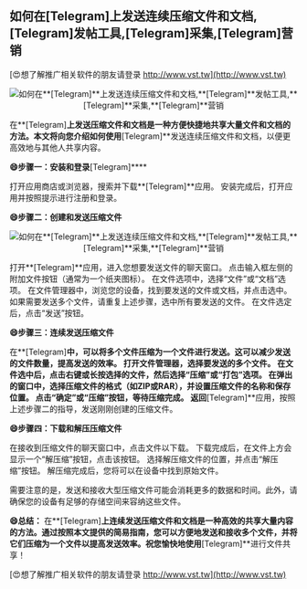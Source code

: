 ## **如何在**[Telegram]**上发送连续压缩文件和文档,**[Telegram]**发帖工具,**[Telegram]**采集,**[Telegram]**营销**

[😍想了解推广相关软件的朋友请登录 http://www.vst.tw](http://www.vst.tw)

 <center><img src="https://vst.tw/MP4/tuiguang/png/4.png" alt="如何在**[Telegram]**上发送连续压缩文件和文档,**[Telegram]**发帖工具,**[Telegram]**采集,**[Telegram]**营销"></center>

在**[Telegram]**上发送压缩文件和文档是一种方便快捷地共享大量文件和文档的方法。本文将向您介绍如何使用**[Telegram]**发送连续压缩文件和文档，以便更高效地与其他人共享内容。

**😄步骤一：安装和登录**[Telegram]****

打开应用商店或浏览器，搜索并下载**[Telegram]**应用。
安装完成后，打开应用并按照提示进行注册和登录。

**😄步骤二：创建和发送压缩文件**

 <center><img src="https://vst.tw/MP4/tuiguang/png/5.png" alt="如何在**[Telegram]**上发送连续压缩文件和文档,**[Telegram]**发帖工具,**[Telegram]**采集,**[Telegram]**营销"></center>

打开**[Telegram]**应用，进入您想要发送文件的聊天窗口。
点击输入框左侧的附加文件按钮（通常为一个纸夹图标）。
在文件选项中，选择“文件”或“文档”选项。
在文件管理器中，浏览您的设备，找到要发送的文件或文档，并点击选中。
如果需要发送多个文件，请重复上述步骤，选中所有要发送的文件。
在文件选定后，点击“发送”按钮。

**😄步骤三：连续发送压缩文件**

在**[Telegram]**中，可以将多个文件压缩为一个文件进行发送。这可以减少发送的文件数量，提高发送的效率。
打开文件管理器，选择要发送的多个文件。
在文件选中后，点击右键或长按选择的文件，然后选择“压缩”或“打包”选项。
在弹出的窗口中，选择压缩文件的格式（如ZIP或RAR），并设置压缩文件的名称和保存位置。
点击“确定”或“压缩”按钮，等待压缩完成。
返回**[Telegram]**应用，按照上述步骤二的指导，发送刚刚创建的压缩文件。

**😄步骤四：下载和解压压缩文件**

在接收到压缩文件的聊天窗口中，点击文件以下载。
下载完成后，在文件上方会显示一个“解压缩”按钮，点击该按钮。
选择解压缩文件的位置，并点击“解压缩”按钮。
解压缩完成后，您将可以在设备中找到原始文件。

需要注意的是，发送和接收大型压缩文件可能会消耗更多的数据和时间。此外，请确保您的设备有足够的存储空间来容纳这些文件。

**😄总结：**
在**[Telegram]**上连续发送压缩文件和文档是一种高效的共享大量内容的方法。通过按照本文提供的简易指南，您可以方便地发送和接收多个文件，并将它们压缩为一个文件以提高发送效率。祝您愉快地使用**[Telegram]**进行文件共享！

[😍想了解推广相关软件的朋友请登录 http://www.vst.tw](http://www.vst.tw)



